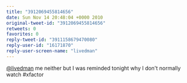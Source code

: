 ```yaml
---
title: "3912069455814656"
date: Sun Nov 14 20:48:04 +0000 2010
original-tweet-id: "3912069455814656"
retweets: 0
favorites: 0
reply-tweet-id: "3911158679470080"
reply-user-id: "16171870"
reply-user-screen-name: "livedman"
---
```

<a href="https://twitter.com/livedman">@livedman</a> me neither but I was reminded tonight why I don't normally watch #xfactor
